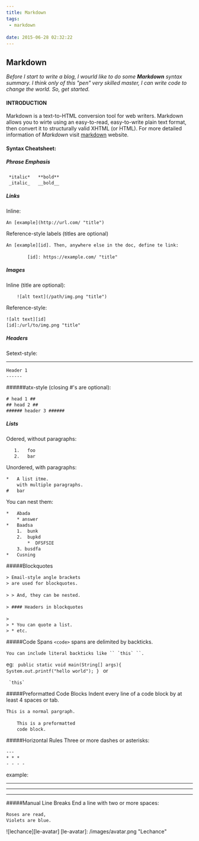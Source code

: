 ```yaml
---
title: Markdown
tags:
 - markdown

date: 2015-06-28 02:32:22
---
```

## Markdown

_Before I start to write a blog, I wourld like to do some **Markdown** syntax summary. I think only of this "pen" very skilled master, I can write code to change the world. So, get started._

#### INTRODUCTION

Markdown is a text-to-HTML conversion tool for web writers. Markdown allows you to wirte using an easy-to-read, easy-to-write plain text format, then convert it to structurally valid XHTML (or HTML). For more detailed information of *Markdown* visit [markdown](http://daringfireball.net/projects/markdown/) website.



#### Syntax Cheatsheet:

##### Phrase Emphasis

     *italic*	**bold**
     _italic_	__bold__

##### Links
Inline:

	An [example](http://url.com/ "title")

 Reference-style labels (titles are optional)

	An [example][id]. Then, anywhere else in the doc, define te link:
		
			[id]: https://example.com/ "title"
##### Images
Inline (title are optional):

	    ![alt text](/path/img.png "title")

Reference-style:

	![alt text][id]
	[id]:/url/to/img.png "title"

<!--more-->

##### Headers

Setext-style:

-------
	Header 1
	------
######atx-style (closing #'s are optional):

	# head 1 ##
	## head 2 ##
	###### header 3 ######

##### Lists
Odered, without paragraphs:

	   1. 	foo
	   2. 	bar
Unordered, with paragraphs:

	*	A list itme.
		with multiple paragraphs.
	#	bar
You can nest them:

	*	Abada
		* answer
	*	Baadsa
		1.	bunk
		2.	bupkd
			*  DFSFSIE
		3. busdfa
	*	Cusning

#####Blockquotes

	> Email-style angle brackets
	> are used for blockquotes.

	> > And, they can be nested.
	
	> #### Headers in blockquotes
	
	>
	> * You can quote a list.
	> * etc.
#####Code Spans
	`<code>` spans are delimited by backticks.

	You can include literal backticks like `` `this` ``.

eg:
<code>
public static void main(String[] args){
	System.out.printf("hello world");
}
</code>
or

`` 
`this` 
``

#####Preformatted Code Blocks
Indent every line of a code block by at least 4 spaces or tab.
	
	This is a normal pargraph.

		This is a preformatted
		code block.

#####Horizontal Rules
Three or more dashes or asterisks:

	---
	* * *
	- - - -
example:

--- 
* * *
- - - -

#####Manual Line Breaks
End a line with two or more spaces:

	Roses are read,
	Violets are blue.

![lechance][le-avatar]
[le-avatar]: /images/avatar.png "Lechance"
